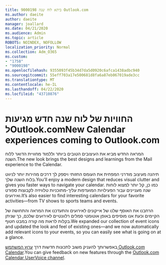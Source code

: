 ```yaml
---
title: 9000198 ביתא לוח שנה Outlook.com
ms.author: daeite
author: daeite
manager: joallard
ms.date: 04/21/2020
ms.audience: Admin
ms.topic: article
ROBOTS: NOINDEX, NOFOLLOW
localization_priority: Normal
ms.collection: Adm_O365
ms.custom:
- "1758"
- "9000198"
ms.openlocfilehash: 9355093f45b34d7da5d0920c6afca1438adbc940
ms.sourcegitcommit: 55eff703a17e500681d8fa6a87eb067019ade3cc
ms.translationtype: MT
ms.contentlocale: he-IL
ms.lasthandoff: 04/22/2020
ms.locfileid: "43710876"
---
```

# <a name="new-calendar-experiences-coming-to-outlookcom"></a><span data-ttu-id="01af8-102">החוויות של לוח שנה חדש מגיעות לOutlook.com</span><span class="sxs-lookup"><span data-stu-id="01af8-102">New Calendar experiences coming to Outlook.com</span></span>

<span data-ttu-id="01af8-103">המראה החדש מביא את העיצובים הטובים ביותר וללמוד מחוויית הדואר ללוח השנה.</span><span class="sxs-lookup"><span data-stu-id="01af8-103">The new look brings the best designs and learnings from the Mail experience to the Calendar.</span></span>

<span data-ttu-id="01af8-104">תיהנה מעיצוב מודרני המפחית את העומס החזותי ויספק לך דרכים מהירות יותר לניווט בלוח השנה שלך.</span><span class="sxs-lookup"><span data-stu-id="01af8-104">You’ll enjoy a modern design that reduces visual clutter and gives you faster ways to navigate your calendar.</span></span> <span data-ttu-id="01af8-105">כמו כן, קל יותר למצוא לוחות שנה מעניינים עבור הפעילויות המועדפות עליך-מתוכניות טלוויזיה לקבוצות ספורט ואירועים.</span><span class="sxs-lookup"><span data-stu-id="01af8-105">It’s also easier to find interesting calendars for your favorite activities—from TV shows to sports teams and events.</span></span>

<span data-ttu-id="01af8-106">הרחבנו את האוסף שלנו של אייקונים לאירועים והתעדכנו את המראה והתחושה של הקיימים וכעת אנו מוסיפים באופן אוטומטי סמלים רלוונטיים לאירועים שלכם, כך שניתן בקלות לראות מה קורה במבט חטוף.</span><span class="sxs-lookup"><span data-stu-id="01af8-106">We expanded our collection of event icons and updated the look and feel of existing ones—and we now automatically add relevant icons to your events, so you can easily see what is going on at a glance.</span></span>

<span data-ttu-id="01af8-107">באפשרותך להעניק משוב לתכונות חדשות דרך [ערוץ המשתמש Outlook.com Calendar](https://go.microsoft.com/fwlink/?linkid=2103075).</span><span class="sxs-lookup"><span data-stu-id="01af8-107">You can give feedback on new features through the [Outlook.com Calendar UserVoice channel](https://go.microsoft.com/fwlink/?linkid=2103075).</span></span>